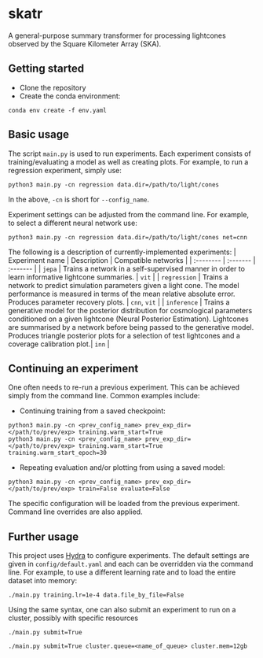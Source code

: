 # skatr
A general-purpose summary transformer for processing lightcones observed by the Square Kilometer Array (SKA).

## Getting started
- Clone the repository
- Create the conda environment:
```
conda env create -f env.yaml
```

## Basic usage
The script `main.py` is used to run experiments. Each experiment consists of training/evaluating a model as well as creating plots. For example, to run a regression experiment, simply use:
```
python3 main.py -cn regression data.dir=/path/to/light/cones
```
In the above, `-cn` is short for `--config_name`.

Experiment settings can be adjusted from the command line. For example, to select a different neural network use:
```
python3 main.py -cn regression data.dir=/path/to/light/cones net=cnn
```

The following is a description of currently-implemented experiments:
| Experiment name | Description | Compatible networks |
| :-------- | :------- | :------- |
| `jepa` | Trains a network in a self-supervised manner in order to learn informative lightcone summaries. | `vit` |
| `regression` | Trains a network to predict simulation parameters given a light cone. The model performance is measured in terms of the mean relative absolute error. Produces parameter recovery plots. | `cnn`, `vit` |
| `inference` | Trains a generative model for the posterior distribution for cosmological parameters conditioned on a given lightcone (Neural Posterior Estimation). Lightcones are summarised by a network before being passed to the generative model. Produces triangle posterior plots for a selection of test lightcones and a coverage calibration plot.| `inn` |

## Continuing an experiment
One often needs to re-run a previous experiment. This can be achieved simply from the command line. Common examples include:

- Continuing training from a saved checkpoint:
```
python3 main.py -cn <prev_config_name> prev_exp_dir=</path/to/prev/exp> training.warm_start=True  
python3 main.py -cn <prev_config_name> prev_exp_dir=</path/to/prev/exp> training.warm_start=True training.warm_start_epoch=30
```
- Repeating evaluation and/or plotting from using a saved model:
```
python3 main.py -cn <prev_config_name> prev_exp_dir=</path/to/prev/exp> train=False evaluate=False 
```
The specific configuration will be loaded from the previous experiment. Command line overrides are also applied.

## Further usage
This project uses [Hydra](https://hydra.cc/docs/intro/) to configure experiments. The default settings are given in `config/default.yaml` and each can be overridden via the command line. For example, to use a different learning rate and to load the entire dataset into memory:
```
./main.py training.lr=1e-4 data.file_by_file=False
```
Using the same syntax, one can also submit an experiment to run on a cluster, possibly with specific resources
```
./main.py submit=True
```
```
./main.py submit=True cluster.queue=<name_of_queue> cluster.mem=12gb
```

